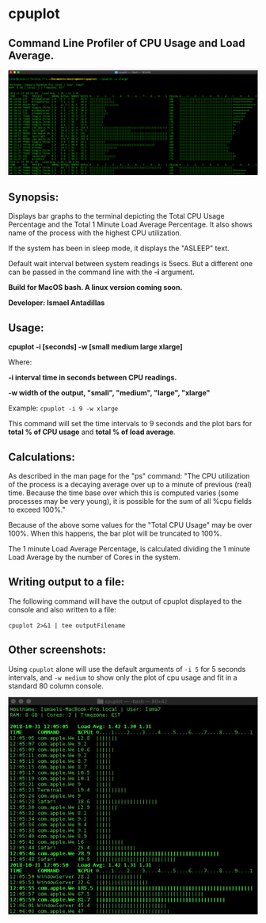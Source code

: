 # cpuplot

## Command Line Profiler of CPU Usage and Load Average.

![](cpuplot%20xlarge%20screenshot.png)


## Synopsis:
Displays bar graphs to the terminal depicting the Total CPU Usage Percentage and the Total 1 Minute Load Average Percentage.  It also shows name of the process with the highest CPU utilization.

If the system has been in sleep mode, it displays the "ASLEEP" text.

Default wait interval between system readings is 5secs. But a different one can be passed in the command line with the **-i** argument.

**Build for MacOS bash.  A linux version coming soon.**

**Developer: Ismael Antadillas**



## Usage: 
**cpuplot -i [seconds] -w [small medium large xlarge]**

Where:

**-i interval time in seconds between CPU readings.**

**-w width of the output, "small", "medium", "large", "xlarge"**

Example: `cpuplot -i 9 -w xlarge`

This command will set the time intervals to 9 seconds and the plot bars for **total % of CPU usage** and **total % of load average**.


## Calculations:
As described in the man page for the "ps" command:
"The CPU utilization of the process is a decaying average over up to a
minute of previous (real) time.  Because the time base over which this
is computed varies (some processes may be very young), it is possible
for the sum of all %cpu fields to exceed 100%."

Because of the above some values for the "Total CPU Usage" may be over 100%.
When this happens, the bar plot will be truncated to 100%.

The 1 minute Load Average Percentage, is calculated dividing the 1 minute
Load Average by the number of Cores in the system.

## Writing output to a file:
The following command will have the output of cpuplot displayed to the console and also written to a file: 

`cpuplot 2>&1 | tee outputFilename`

## Other screenshots:
Using `cpuplot` alone will use the default arguments of `-i 5` for 5 seconds intervals, and `-w medium` to show only the plot of cpu usage and fit in a standard 80 column console.

![](cpuplot_default.jpeg)
